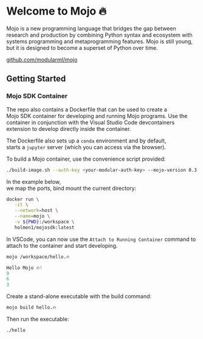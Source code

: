 # Welcome to Mojo 🔥

Mojo is a new programming language that bridges the gap between research 
and production by combining Python syntax and ecosystem with systems 
programming and metaprogramming features. Mojo is still young, but it is designed
to become a superset of Python over time. 

[github.com/modularml/mojo](https://github.com/modularml/mojo)


## Getting Started
### Mojo SDK Container

The repo also contains a Dockerfile that can be used to create a  
Mojo SDK container for developing and running Mojo programs. Use the  
container in conjunction with the Visual Studio Code devcontainers  
extension to develop directly inside the container.

The Dockerfile also sets up a `conda` environment and by default,  
starts a `jupyter` server (which you can access via the browser).

To build a Mojo container, use the convenience script provided:

```bash
./build-image.sh --auth-key <your-modular-auth-key> --mojo-version 0.3
```

In the example below,  
we map the ports, bind mount the current directory:

```bash
docker run \
   -it \
   --network=host \
   --name=mojo \
   -v ${PWD}:/workspace \
   holmen1/mojosdk:latest
```

In VSCode, you can now use the `Attach to Running Container` command to
attach to the container and start developing.

```bash
mojo /workspace/hello.🔥
```

```python
Hello Mojo 🔥!
9
6
3
```

Create a stand-alone executable with the build command:
```bash
mojo build hello.🔥
```

Then run the executable:
```bash
./hello
```

